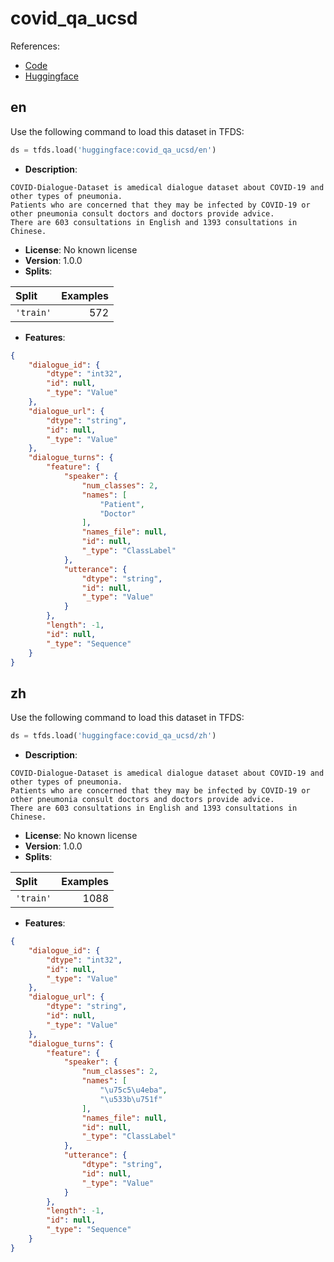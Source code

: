 # covid_qa_ucsd

References:

*   [Code](https://github.com/huggingface/datasets/blob/master/datasets/covid_qa_ucsd)
*   [Huggingface](https://huggingface.co/datasets/covid_qa_ucsd)


## en


Use the following command to load this dataset in TFDS:

```python
ds = tfds.load('huggingface:covid_qa_ucsd/en')
```

*   **Description**:

```
COVID-Dialogue-Dataset is amedical dialogue dataset about COVID-19 and other types of pneumonia.
Patients who are concerned that they may be infected by COVID-19 or other pneumonia consult doctors and doctors provide advice.
There are 603 consultations in English and 1393 consultations in Chinese.
```

*   **License**: No known license
*   **Version**: 1.0.0
*   **Splits**:

Split  | Examples
:----- | -------:
`'train'` | 572

*   **Features**:

```json
{
    "dialogue_id": {
        "dtype": "int32",
        "id": null,
        "_type": "Value"
    },
    "dialogue_url": {
        "dtype": "string",
        "id": null,
        "_type": "Value"
    },
    "dialogue_turns": {
        "feature": {
            "speaker": {
                "num_classes": 2,
                "names": [
                    "Patient",
                    "Doctor"
                ],
                "names_file": null,
                "id": null,
                "_type": "ClassLabel"
            },
            "utterance": {
                "dtype": "string",
                "id": null,
                "_type": "Value"
            }
        },
        "length": -1,
        "id": null,
        "_type": "Sequence"
    }
}
```



## zh


Use the following command to load this dataset in TFDS:

```python
ds = tfds.load('huggingface:covid_qa_ucsd/zh')
```

*   **Description**:

```
COVID-Dialogue-Dataset is amedical dialogue dataset about COVID-19 and other types of pneumonia.
Patients who are concerned that they may be infected by COVID-19 or other pneumonia consult doctors and doctors provide advice.
There are 603 consultations in English and 1393 consultations in Chinese.
```

*   **License**: No known license
*   **Version**: 1.0.0
*   **Splits**:

Split  | Examples
:----- | -------:
`'train'` | 1088

*   **Features**:

```json
{
    "dialogue_id": {
        "dtype": "int32",
        "id": null,
        "_type": "Value"
    },
    "dialogue_url": {
        "dtype": "string",
        "id": null,
        "_type": "Value"
    },
    "dialogue_turns": {
        "feature": {
            "speaker": {
                "num_classes": 2,
                "names": [
                    "\u75c5\u4eba",
                    "\u533b\u751f"
                ],
                "names_file": null,
                "id": null,
                "_type": "ClassLabel"
            },
            "utterance": {
                "dtype": "string",
                "id": null,
                "_type": "Value"
            }
        },
        "length": -1,
        "id": null,
        "_type": "Sequence"
    }
}
```


